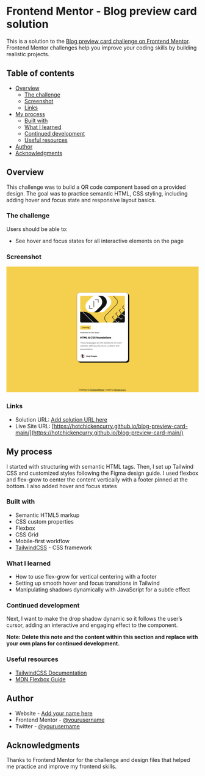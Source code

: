 # Frontend Mentor - Blog preview card solution

This is a solution to the [Blog preview card challenge on Frontend Mentor](https://www.frontendmentor.io/challenges/blog-preview-card-ckPaj01IcS). Frontend Mentor challenges help you improve your coding skills by building realistic projects. 

## Table of contents

- [Overview](#overview)
  - [The challenge](#the-challenge)
  - [Screenshot](#screenshot)
  - [Links](#links)
- [My process](#my-process)
  - [Built with](#built-with)
  - [What I learned](#what-i-learned)
  - [Continued development](#continued-development)
  - [Useful resources](#useful-resources)
- [Author](#author)
- [Acknowledgments](#acknowledgments)

## Overview
This challenge was to build a QR code component based on a provided design. The goal was to practice semantic HTML, CSS styling, including adding hover and focus state and responsive layout basics.

### The challenge

Users should be able to:

- See hover and focus states for all interactive elements on the page

### Screenshot

![Desktop View](./desktop%20view.png)

### Links

- Solution URL: [Add solution URL here](https://your-solution-url.com)
- Live Site URL: [https://hotchickencurry.github.io/blog-preview-card-main/](https://hotchickencurry.github.io/blog-preview-card-main/)

## My process
I started with structuring with semantic HTML tags. Then, I set up Tailwind CSS and customized styles following the Figma design guide. I used flexbox and flex-grow to center the content vertically with a footer pinned at the bottom. I also added hover and focus states

### Built with

- Semantic HTML5 markup
- CSS custom properties
- Flexbox
- CSS Grid
- Mobile-first workflow
- [TailwindCSS](tailwindcss.com/) - CSS framework

### What I learned

- How to use flex-grow for vertical centering with a footer
- Setting up smooth hover and focus transitions in Tailwind
- Manipulating shadows dynamically with JavaScript for a subtle effect

### Continued development

Next, I want to make the drop shadow dynamic so it follows the user’s cursor, adding an interactive and engaging effect to the component.

**Note: Delete this note and the content within this section and replace with your own plans for continued development.**

### Useful resources

- [TailwindCSS Documentation](https://tailwindcss.com/docs/)
- [MDN Flexbox Guide](https://developer.mozilla.org/en-US/docs/Web/CSS/CSS_flexible_box_layout/Basic_concepts_of_flexbox)

## Author

- Website - [Add your name here](https://www.your-site.com)
- Frontend Mentor - [@yourusername](https://www.frontendmentor.io/profile/yourusername)
- Twitter - [@yourusername](https://www.twitter.com/yourusername)

## Acknowledgments

Thanks to Frontend Mentor for the challenge and design files that helped me practice and improve my frontend skills.